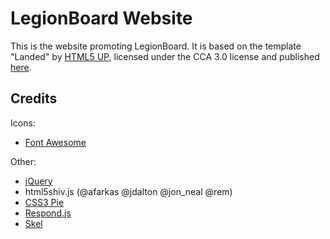 # LegionBoard Website

This is the website promoting LegionBoard. It is based on the template
"Landed" by [HTML5 UP](http://html5up.net), licensed under the CCA
3.0 license and published [here](http://legionboard.org).

## Credits
Icons:
* [Font Awesome](https://fortawesome.github.com/Font-Awesome)

Other:
* [jQuery](https://jquery.com)
* html5shiv.js (@afarkas @jdalton @jon_neal @rem)
* [CSS3 Pie](http://css3pie.com)
* [Respond.js](https://github.com/scottjehl/Respond)
* [Skel](https://github.com/n33/skel)
